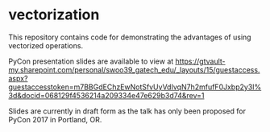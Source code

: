 # vectorization

This repository contains code for demonstrating the advantages of using vectorized operations.

PyCon presentation slides are available to view at https://gtvault-my.sharepoint.com/personal/swoo39_gatech_edu/_layouts/15/guestaccess.aspx?guestaccesstoken=m7BBGdEChzEwNotSfvUyVdIvqN7h2mfufF0Jxbp2y3I%3d&docid=068129f4536214a209334e47e629b3d74&rev=1

Slides are currently in draft form as the talk has only been proposed for PyCon 2017 in Portland, OR.
